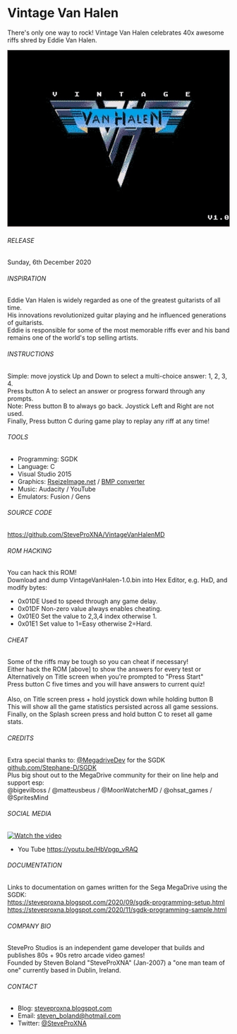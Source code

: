 # Vintage Van Halen
There's only one way to rock!  Vintage Van Halen celebrates 40x awesome riffs shred by Eddie Van Halen.

![Vintage Van Halen](https://github.com/SteveProXNA/VintageVanHalenMD/blob/main/img/CoverImage.jpg)

###### RELEASE
Sunday, 6th December 2020

###### INSPIRATION
Eddie Van Halen is widely regarded as one of the greatest guitarists of all time.
<br />
His innovations revolutionized guitar playing and he influenced generations of guitarists.
<br />
Eddie is responsible for some of the most memorable riffs ever and his band remains one of the world's top selling artists.

###### INSTRUCTIONS
Simple: move joystick Up and Down to select a multi-choice answer: 1, 2, 3, 4.
<br />
Press button A to select an answer or progress forward through any prompts.
<br />
Note: Press button B to always go back.  Joystick Left and Right are not used.
<br />
Finally, Press button C during game play to replay any riff at any time!

###### TOOLS
- Programming:	SGDK
- Language:		C
- Visual Studio 2015
- Graphics:		[RseizeImage.net](https://resizeimage.net) / [BMP converter](https://online-converting.com/image/convert2bmp)
- Music:		Audacity / YouTube
- Emulators:	Fusion / Gens

###### SOURCE CODE
https://github.com/SteveProXNA/VintageVanHalenMD

###### ROM HACKING
You can hack this ROM!  
Download and dump VintageVanHalen-1.0.bin into Hex Editor, e.g. HxD, and modify bytes:
- 0x01DE	Used to speed through any game delay.
- 0x01DF	Non-zero value always enables cheating.
- 0x01E0	Set the value to 2,3,4 index otherwise 1.
- 0x01E1	Set value to 1=Easy otherwise 2=Hard.

###### CHEAT
Some of the riffs may be tough so you can cheat if necessary!
<br />
Either hack the ROM [above] to show the answers for every test or
<br />
Alternatively on Title screen when you're prompted to "Press Start"
<br />
Press button C five times and you will have answers to current quiz!
<br />
<br />
Also, on Title screen press + hold joystick down while holding button B
<br />
This  will show all the game statistics persisted across all game sessions.
<br />
Finally, on the Splash screen press and hold button C to reset all game stats.

###### CREDITS
Extra special thanks to: [@MegadriveDev](https://twitter.com/MegadriveDev) for the SGDK  [github.com/Stephane-D/SGDK](https://github.com/Stephane-D/SGDK)
<br />
Plus big shout out to the MegaDrive community for their on line help and support esp:
<br />
@bigevilboss / @matteusbeus / @MoonWatcherMD / @ohsat_games / @SpritesMind

###### SOCIAL MEDIA
[![Watch the video](https://i9.ytimg.com/vi/HbVpgp_vRAQ/mq2.jpg?sqp=CITNvv4F&rs=AOn4CLDrR35ssjjvgRFA-kUFocHlcIPe6g)](https://youtu.be/HbVpgp_vRAQ)
- You Tube https://youtu.be/HbVpgp_vRAQ

###### DOCUMENTATION
Links to documentation on games written for the Sega MegaDrive using the SGDK:
<br />
https://steveproxna.blogspot.com/2020/09/sgdk-programming-setup.html
<br />
https://steveproxna.blogspot.com/2020/11/sgdk-programming-sample.html

###### COMPANY BIO
StevePro Studios is an independent game developer that builds and publishes 80s + 90s retro arcade video games!
<br />
Founded by Steven Boland "SteveProXNA" (Jan-2007) a "one man team of one" currently based in Dublin, Ireland.

###### CONTACT
- Blog:		[steveproxna.blogspot.com](https://steveproxna.blogspot.com)
- Email:	[steven_boland@hotmail.com](mailto:steven_boland@hotmail.com)
- Twitter:	[@SteveProXNA](http://twitter.com/SteveProXNA)
